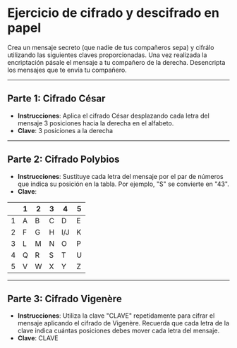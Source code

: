 <!-- Con # se ponen los títulos -->
# Ejercicio de cifrado y descifrado en papel

Crea un mensaje secreto (que nadie de tus compañeros sepa) y cifrálo utilizando las siguientes claves proporcionadas. Una vez realizada la encriptación pásale el mensaje a tu compañero de la derecha. Desencripta los mensajes que te envía tu compañero.

---

## Parte 1: Cifrado César 

* **Instrucciones**: Aplica el cifrado César desplazando cada letra del mensaje 3 posiciones hacia la derecha en el alfabeto.
* **Clave**: 3 posiciones a la derecha

---
## Parte 2: Cifrado Polybios 

* **Instrucciones**: Sustituye cada letra del mensaje por el par de números que indica su posición en la tabla. Por ejemplo, "S" se convierte en "43".
* **Clave**: 

|   | 1 | 2 | 3 | 4 | 5 |
|---|---|---|---|---|---|
| 1 | A | B | C | D | E |
| 2 | F | G | H | I/J | K |
| 3 | L | M | N | O | P |
| 4 | Q | R | S | T | U |
| 5 | V | W | X | Y | Z |
---

## Parte 3: Cifrado Vigenère 

* **Instrucciones**: Utiliza la clave "CLAVE" repetidamente para cifrar el mensaje aplicando el cifrado de Vigenère. Recuerda que cada letra de la clave indica cuántas posiciones debes mover cada letra del mensaje.
* **Clave**: CLAVE
